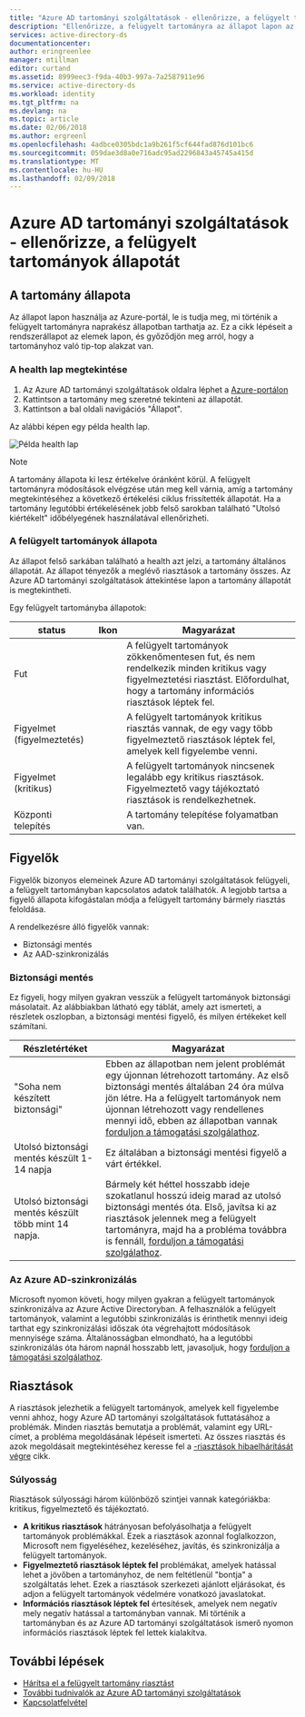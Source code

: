 ```yaml
---
title: "Azure AD tartományi szolgáltatások - ellenőrizze, a felügyelt tartományok állapotát |} Microsoft Docs"
description: "Ellenőrizze, a felügyelt tartományra az állapot lapon az Azure portálon állapotát."
services: active-directory-ds
documentationcenter: 
author: eringreenlee
manager: mtillman
editor: curtand
ms.assetid: 8999eec3-f9da-40b3-997a-7a2587911e96
ms.service: active-directory-ds
ms.workload: identity
ms.tgt_pltfrm: na
ms.devlang: na
ms.topic: article
ms.date: 02/06/2018
ms.author: ergreenl
ms.openlocfilehash: 4adbce0305bdc1a9b261f5cf644fad876d101bc6
ms.sourcegitcommit: 059dae3d8a0e716adc95ad2296843a45745a415d
ms.translationtype: MT
ms.contentlocale: hu-HU
ms.lasthandoff: 02/09/2018
---
```

# <a name="azure-ad-domain-services---check-the-health-of-your-managed-domain"></a>Azure AD tartományi szolgáltatások - ellenőrizze, a felügyelt tartományok állapotát

## <a name="your-domains-health"></a>A tartomány állapota

Az állapot lapon használja az Azure-portál, le is tudja meg, mi történik a felügyelt tartományra naprakész állapotban tarthatja az. Ez a cikk lépéseit a rendszerállapot az elemek lapon, és győződjön meg arról, hogy a tartományhoz való tip-top alakzat van.

### <a name="view-your-health-page"></a>A health lap megtekintése

1. Az Azure AD tartományi szolgáltatások oldalra léphet a [Azure-portálon](https://portal.azure.com/#blade/HubsExtension/Resources/resourceType/Microsoft.AAD%2FdomainServices)
2. Kattintson a tartomány meg szeretné tekinteni az állapotát.
3. Kattintson a bal oldali navigációs "Állapot".

Az alábbi képen egy példa health lap.

![Példa health lap](.\media\active-directory-domain-services-alerts\health-page.png)

>[!NOTE]
> A tartomány állapota ki lesz értékelve óránként körül. A felügyelt tartományra módosítások elvégzése után meg kell várnia, amíg a tartomány megtekintéséhez a következő értékelési ciklus frissítették állapotát. Ha a tartomány legutóbbi értékelésének jobb felső sarokban található "Utolsó kiértékelt" időbélyegének használatával ellenőrizheti.
>

### <a name="status-of-your-managed-domain"></a>A felügyelt tartományok állapota

Az állapot felső sarkában található a health azt jelzi, a tartomány általános állapotát. Az állapot tényezők a meglévő riasztások a tartomány összes. Az Azure AD tartományi szolgáltatások áttekintése lapon a tartomány állapotát is megtekintheti.

Egy felügyelt tartományba állapotok:

| status | Ikon | Magyarázat |
| --- | :----: | --- |
| Fut | <img src= ".\media\active-directory-domain-services-alerts\running-icon.png" width = "15"> | A felügyelt tartományok zökkenőmentesen fut, és nem rendelkezik minden kritikus vagy figyelmeztetési riasztást. Előfordulhat, hogy a tartomány információs riasztások léptek fel. |
| Figyelmet (figyelmeztetés) | <img src= ".\media\active-directory-domain-services-alerts\warning-icon.png" width = "15"> | A felügyelt tartományok kritikus riasztás vannak, de egy vagy több figyelmeztető riasztások léptek fel, amelyek kell figyelembe venni. |
| Figyelmet (kritikus) | <img src= ".\media\active-directory-domain-services-alerts\critical-icon.png" width = "15"> | A felügyelt tartományok nincsenek legalább egy kritikus riasztások. Figyelmeztető vagy tájékoztató riasztások is rendelkezhetnek. |
| Központi telepítés | <img src= ".\media\active-directory-domain-services-alerts\deploying-icon.png" width = "15"> | A tartomány telepítése folyamatban van. |

## <a name="monitors"></a>Figyelők

Figyelők bizonyos elemeinek Azure AD tartományi szolgáltatások felügyeli, a felügyelt tartományban kapcsolatos adatok találhatók. A legjobb tartsa a figyelő állapota kifogástalan módja a felügyelt tartomány bármely riasztás feloldása.

A rendelkezésre álló figyelők vannak:
 - Biztonsági mentés
 - Az AAD-szinkronizálás

### <a name="backup"></a>Biztonsági mentés

Ez figyeli, hogy milyen gyakran vesszük a felügyelt tartományok biztonsági másolatait. Az alábbiakban látható egy táblát, amely azt ismerteti, a részletek oszlopban, a biztonsági mentési figyelő, és milyen értékeket kell számítani.

| Részletértéket | Magyarázat |
| --- | --- |
|"Soha nem készített biztonsági" | Ebben az állapotban nem jelent problémát egy újonnan létrehozott tartomány. Az első biztonsági mentés általában 24 óra múlva jön létre. Ha a felügyelt tartományok nem újonnan létrehozott vagy rendellenes mennyi idő, ebben az állapotban vannak [forduljon a támogatási szolgálathoz](active-directory-ds-contact-us.md). |
| Utolsó biztonsági mentés készült 1-14 napja | Ez általában a biztonsági mentési figyelő a várt értékkel. |
| Utolsó biztonsági mentés készült több mint 14 napja. | Bármely két héttel hosszabb ideje szokatlanul hosszú ideig marad az utolsó biztonsági mentés óta. Első, javítsa ki az riasztások jelennek meg a felügyelt tartományra, majd ha a probléma továbbra is fennáll, [forduljon a támogatási szolgálathoz](active-directory-ds-contact-us.md). |


### <a name="synchronization-with-azure-ad"></a>Az Azure AD-szinkronizálás

Microsoft nyomon követi, hogy milyen gyakran a felügyelt tartományok szinkronizálva az Azure Active Directoryban. A felhasználók a felügyelt tartományok, valamint a legutóbbi szinkronizálás is érinthetik mennyi ideig tarthat egy szinkronizálási időszak óta végrehajtott módosítások mennyisége száma. Általánosságban elmondható, ha a legutóbbi szinkronizálás óta három napnál hosszabb lett, javasoljuk, hogy [forduljon a támogatási szolgálathoz](active-directory-ds-contact-us.md).

## <a name="alerts"></a>Riasztások

A riasztások jelezhetik a felügyelt tartományok, amelyek kell figyelembe venni ahhoz, hogy Azure AD tartományi szolgáltatások futtatásához a problémák. Minden riasztás bemutatja a problémát, valamint egy URL-címet, a probléma megoldásának lépéseit ismerteti. Az összes riasztás és azok megoldásait megtekintéséhez keresse fel a [-riasztások hibaelhárítását végre](active-directory-ds-troubleshoot-alerts.md) cikk.

### <a name="severity"></a>Súlyosság
Riasztások súlyossági három különböző szintjei vannak kategóriákba: kritikus, figyelmeztető és tájékoztató.

 * **A kritikus riasztások** hátrányosan befolyásolhatja a felügyelt tartományok problémákkal. Ezek a riasztások azonnal foglalkozzon, Microsoft nem figyeléséhez, kezeléséhez, javítás, és szinkronizálja a felügyelt tartományok.
 * **Figyelmeztető riasztások léptek fel** problémákat, amelyek hatással lehet a jövőben a tartományhoz, de nem feltétlenül "bontja" a szolgáltatás lehet. Ezek a riasztások szerkezeti ajánlott eljárásokat, és adjon a felügyelt tartományok védelmére vonatkozó javaslatokat.
 * **Információs riasztások léptek fel** értesítések, amelyek nem negatív mely negatív hatással a tartományban vannak. Mi történik a tartományban és az Azure AD tartományi szolgáltatások ismerő nyomon információs riasztások léptek fel lettek kialakítva.

## <a name="next-steps"></a>További lépések
- [Hárítsa el a felügyelt tartomány riasztást](active-directory-ds-troubleshoot-alerts.md)
- [További tudnivalók az Azure AD tartományi szolgáltatások](active-directory-ds-features.md)
- [Kapcsolatfelvétel](active-directory-ds-contact-us.md)
